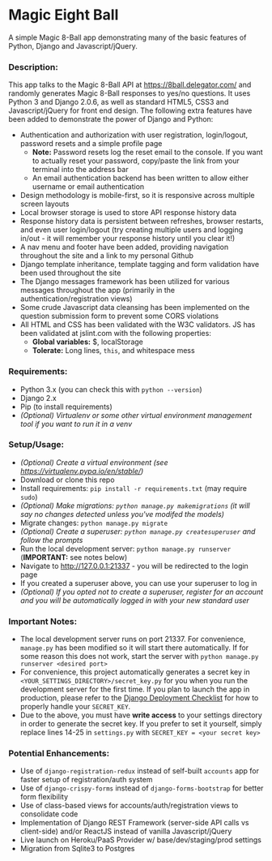 # Magic Eight Ball

A simple Magic 8-Ball app demonstrating many of the basic features of Python, Django and Javascript/jQuery. 

### Description:

This app talks to the Magic 8-Ball API at https://8ball.delegator.com/ and randomly generates Magic 8-Ball responses to yes/no questions. It uses Python 3 and Django 2.0.6, as well as standard HTML5, CSS3 and Javascript/jQuery for front end design. The following extra features have been added to demonstrate the power of Django and Python:

- Authentication and authorization with user registration, login/logout, password resets and a simple profile page
	- **Note:** Password resets log the reset email to the console. If you want to actually reset your password, copy/paste the link from your terminal into the address bar
	- An email authentication backend has been written to allow either username or email authentication
- Design methodology is mobile-first, so it is responsive across multiple screen layouts
- Local browser storage is used to store API response history data
- Response history data is persistent between refreshes, browser restarts, and even user login/logout (try creating multiple users and logging in/out - it will remember your response history until you clear it!)
- A nav menu and footer have been added, providing navigation throughout the site and a link to my personal Github
- Django template inheritance, template tagging and form validation have been used throughout the site
- The Django messages framework has been utilized for various messages throughout the app (primarily in the authentication/registration views)
- Some crude Javascript data cleansing has been implemented on the question submission form to prevent some CORS violations
- All HTML and CSS has been validated with the W3C validators. JS has been validated at jslint.com with the following properties:
	- **Global variables:** $, localStorage
	- **Tolerate:** Long lines, `this`, and whitespace mess

### Requirements:

- Python 3.x (you can check this with `python --version`)
- Django 2.x
- Pip (to install requirements)
- *(Optional) Virtualenv or some other virtual environment management tool if you want to run it in a venv*

### Setup/Usage:

- *(Optional) Create a virtual environment (see https://virtualenv.pypa.io/en/stable/)*
- Download or clone this repo
- Install requirements: `pip install -r requirements.txt` (may require `sudo`)
- *(Optional) Make migrations: `python manage.py makemigrations` (it will say no changes detected unless you've modifed the models)*
- Migrate changes: `python manage.py migrate`
- *(Optional) Create a superuser: `python manage.py createsuperuser` and follow the prompts*
- Run the local development server: `python manage.py runserver` (**IMPORTANT:** see notes below)
- Navigate to http://127.0.0.1:21337 - you will be redirected to the login page
- If you created a superuser above, you can use your superuser to log in 
- *(Optional) If you opted not to create a superuser, register for an account and you will be automatically logged in with your new standard user*

### Important Notes:

- The local development server runs on port 21337. For convenience, `manage.py` has been modified so it will start there automatically. If for some reason this does not work, start the server with `python manage.py runserver <desired port>`
- For convenience, this project automatically generates a secret key in `<YOUR_SETTINGS_DIRECTORY>/secret_key.py` for you when you run the development server for the first time. If you plan to launch the app in production, please refer to the [Django Deployment Checklist](https://docs.djangoproject.com/en/2.0/howto/deployment/checklist/) for how to properly handle your `SECRET_KEY`.
- Due to the above, you must have **write access** to your settings directory in order to generate the secret key. If you prefer to set it yourself, simply replace lines 14-25 in `settings.py` with `SECRET_KEY = <your secret key>`

### Potential Enhancements:

- Use of `django-registration-redux` instead of self-built `accounts` app for faster setup of registration/auth system
- Use of `django-crispy-forms` instead of `django-forms-bootstrap` for better form flexibility
- Use of class-based views for accounts/auth/registration views to consolidate code
- Implementation of Django REST Framework (server-side API calls vs client-side) and/or ReactJS instead of vanilla Javascript/jQuery
- Live launch on Heroku/PaaS Provider w/ base/dev/staging/prod settings
- Migration from Sqlite3 to Postgres
